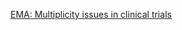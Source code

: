 [EMA: Multiplicity issues in clinical trials](https://www.ema.europa.eu/en/multiplicity-issues-clinical-trials)

